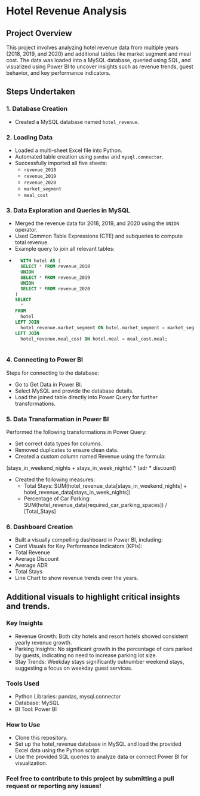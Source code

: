 # Hotel Revenue Analysis

## Project Overview
This project involves analyzing hotel revenue data from multiple years (2018, 2019, and 2020) and additional tables like market segment and meal cost. The data was loaded into a MySQL database, queried using SQL, and visualized using Power BI to uncover insights such as revenue trends, guest behavior, and key performance indicators.

## Steps Undertaken

### 1. **Database Creation**
- Created a MySQL database named `hotel_revenue`.

### 2. **Loading Data**
- Loaded a multi-sheet Excel file into Python.
- Automated table creation using `pandas` and `mysql.connector`.
- Successfully imported all five sheets:
  - `revenue_2018`
  - `revenue_2019`
  - `revenue_2020`
  - `market_segment`
  - `meal_cost`

### 3. **Data Exploration and Queries in MySQL**
- Merged the revenue data for 2018, 2019, and 2020 using the `UNION` operator.
- Used Common Table Expressions (CTE) and subqueries to compute total revenue.
- Example query to join all relevant tables:
- ```sql
    WITH hotel AS (
    SELECT * FROM revenue_2018
    UNION
    SELECT * FROM revenue_2019
    UNION
    SELECT * FROM revenue_2020
  )
  SELECT 
    * 
  FROM 
    hotel
  LEFT JOIN 
    hotel_revenue.market_segment ON hotel.market_segment = market_segment.market_segment
  LEFT JOIN 
    hotel_revenue.meal_cost ON hotel.meal = meal_cost.meal;
 

### 4. **Connecting to Power BI**
 Steps for connecting to the database:
- Go to Get Data in Power BI.
- Select MySQL and provide the database details.
- Load the joined table directly into Power Query for further transformations.

### 5. **Data Transformation in Power BI**
Performed the following transformations in Power Query:
- Set correct data types for columns.
- Removed duplicates to ensure clean data.
- Created a custom column named Revenue using the formula:

(stays_in_weekend_nights + stays_in_week_nights) * (adr * discount)

- Created the following measures:
  -   Total Stays: SUM(hotel_revenue_data[stays_in_weekend_nights] + hotel_revenue_data[stays_in_week_nights])
  -   Percentage of Car Parking: SUM(hotel_revenue_data[required_car_parking_spaces]) / [Total_Stays]

### 6. **Dashboard Creation**
- Built a visually compelling dashboard in Power BI, including:
- Card Visuals for Key Performance Indicators (KPIs):
- Total Revenue
- Average Discount
- Average ADR
- Total Stays
- Line Chart to show revenue trends over the years.

## Additional visuals to highlight critical insights and trends.

### Key Insights
- Revenue Growth: Both city hotels and resort hotels showed consistent yearly revenue growth.
- Parking Insights: No significant growth in the percentage of cars parked by guests, indicating no need to increase parking lot size.
- Stay Trends: Weekday stays significantly outnumber weekend stays, suggesting a focus on weekday guest services.

### Tools Used
- Python Libraries: pandas, mysql.connector
- Database: MySQL
- BI Tool: Power BI

### How to Use
- Clone this repository.
- Set up the hotel_revenue database in MySQL and load the provided Excel data using the Python script.
- Use the provided SQL queries to analyze data or connect Power BI for visualization.

### Feel free to contribute to this project by submitting a pull request or reporting any issues!
